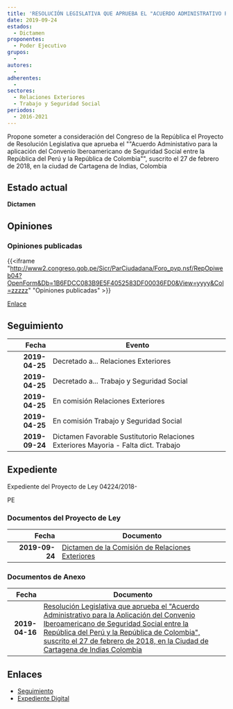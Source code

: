 ```yaml
---
title: 'RESOLUCIÓN LEGISLATIVA QUE APRUEBA EL "ACUERDO ADMINISTRATIVO PARA LA APLICACIÓN DEL CONVENIO IBEROAMERICANO DE SEGURIDAD SOCIAL ENTRE LA REPÚBLICA DEL PERÚ Y LA REPÚBLICA DE COLOMBIA'
date: 2019-09-24
estados: 
  - Dictamen
proponentes: 
  - Poder Ejecutivo
grupos: 
  - 
autores: 
  - 
adherentes: 
  - 
sectores: 
  - Relaciones Exteriores
  - Trabajo y Seguridad Social
periodos: 
  - 2016-2021
---
```


Propone someter a consideración del Congreso de la República el Proyecto de Resolución Legislativa que aprueba el ""Acuerdo Administativo para la aplicación del Convenio Iberoamericano de Seguridad Social entre la República del Perú y la República de Colombia"", suscrito el 27 de febrero de 2018, en la ciudad de Cartagena de Indias, Colombia


## Estado actual

**Dictamen**

## Opiniones

### Opiniones publicadas

{{<iframe "http://www2.congreso.gob.pe/Sicr/ParCiudadana/Foro_pvp.nsf/RepOpiweb04?OpenForm&Db=1B6FDCC083B9E5F4052583DF00036FD0&View=yyyy&Col=zzzzz" "Opiniones publicadas" >}}

[Enlace](http://www2.congreso.gob.pe/Sicr/ParCiudadana/Foro_pvp.nsf/RepOpiweb04?OpenForm&Db=1B6FDCC083B9E5F4052583DF00036FD0&View=yyyy&Col=zzzzz)

## Seguimiento

| Fecha | Evento |
|------:|--------|
| **2019-04-25** | Decretado a... Relaciones Exteriores|
| **2019-04-25** | Decretado a... Trabajo y Seguridad Social|
| **2019-04-25** | En comisión Relaciones Exteriores|
| **2019-04-25** | En comisión Trabajo y Seguridad Social|
| **2019-09-24** | Dictamen Favorable Sustitutorio Relaciones Exteriores Mayoria - Falta dict. Trabajo|


## Expediente

Expediente del Proyecto de Ley 04224/2018-

PE


### Documentos del Proyecto de Ley

| Fecha | Documento |
|------:|--------|
| **2019-09-24** | [Dictamen de la Comisión de Relaciones Exteriores](http://www.leyes.congreso.gob.pe/Documentos/2016_2021/Dictamenes/Proyectos_de_Ley/04224DC20MAY20190924.pdf) |

### Documentos de Anexo

| Fecha | Documento |
|------:|--------|
| **2019-04-16** | [Resolución Legislativa que aprueba el "Acuerdo Administrativo para la Aplicación del Convenio Iberoamericano de Seguridad Social entre la República del Perú y la República de Colombia", suscrito el 27 de febrero de 2018, en la Ciudad de Cartagena de Indias Colombia](http://www.leyes.congreso.gob.pe/Documentos/2016_2021/Proyectos_de_Ley_y_de_Resoluciones_Legislativas/PL0422420190416..pdf) |

## Enlaces 

- [Seguimiento](http://www2.congreso.gob.pe/Sicr/TraDocEstProc/CLProLey2016.nsf/f7fff46988ca05b1052578e100829cc7/a6120c948cca7e84052583de006f623f?OpenDocument)
- [Expediente Digital](http://www2.congreso.gob.pe/Sicr/TraDocEstProc/CLProLey2016.nsf/f7fff46988ca05b1052578e100829cc7/a6120c948cca7e84052583de006f623f?OpenDocument&Click=05257FB7005EB655.eb71d0cf91d8294e05256cdf006b5706/$Body/0.1C6C)
